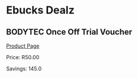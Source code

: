 
# Ebucks Dealz
## BODYTEC Once Off Trial Voucher
[Product Page](https://www.ebucks.com/web/shop/productSelected.do?prodId=1186069040&catId=909917204)

Price: R50.00

Savings: 145.0


	